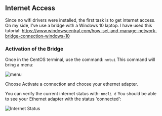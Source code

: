 
## Internet Access
Since no wifi drivers were installed, the first task is to get internet access. On my side, I've use a bridge with a Windows 10 laptop.
I have used this tutorial: https://www.windowscentral.com/how-set-and-manage-network-bridge-connection-windows-10

### Activation of the Bridge
Once in the CentOS terminal, use the command: `nmtui` 
This command will bring a menu:

![menu](https://www.cyberciti.biz/media/new/faq/2015/05/nmtui-tui-1.jpg)

Choose Activate a connection and choose your ethernet adapter.

You can verify the current internet status with: `nmcli d`
You should be able to see your Ethernet adapter with the status 'connected':


![Internet Status](https://ptpimg.me/8vg0eu.png)
